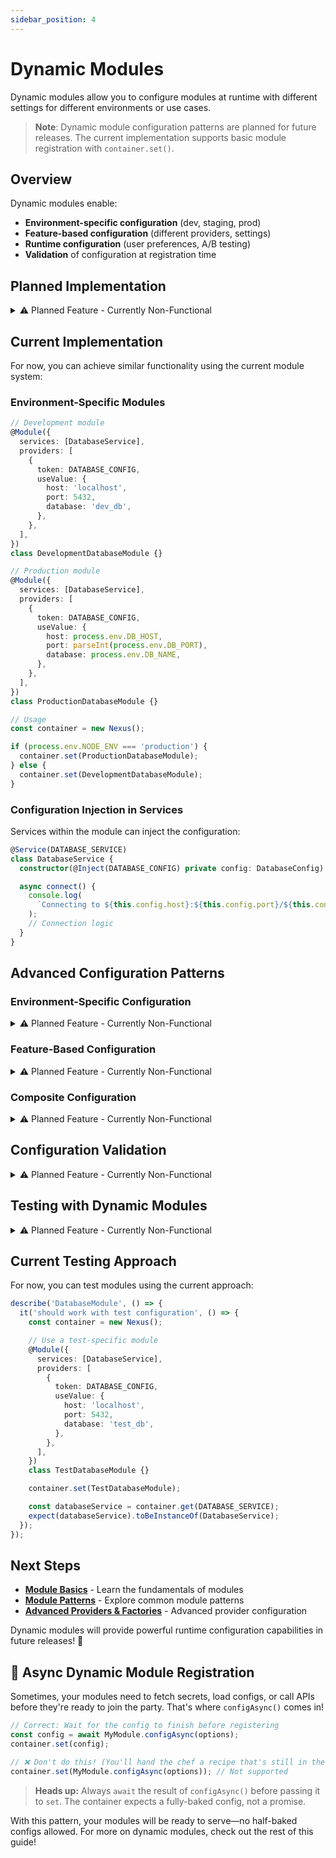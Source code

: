 ```yaml
---
sidebar_position: 4
---
```


# Dynamic Modules

Dynamic modules allow you to configure modules at runtime with different settings for different environments or use cases.

> **Note**: Dynamic module configuration patterns are planned for future releases. The current implementation supports basic module registration with `container.set()`.

## Overview

Dynamic modules enable:

- **Environment-specific configuration** (dev, staging, prod)
- **Feature-based configuration** (different providers, settings)
- **Runtime configuration** (user preferences, A/B testing)
- **Validation** of configuration at registration time

## Planned Implementation

<details>
<summary>⚠️ Planned Feature - Currently Non-Functional</summary>

Dynamic module configuration with `.config()` and `.configAsync()` methods is planned for future releases. This will allow runtime configuration of modules.

```typescript
// Planned API - Not yet implemented
interface DatabaseConfig {
  host: string;
  port: number;
  database: string;
  username?: string;
  password?: string;
}

@Module({
  services: [DatabaseService],
  providers: [{ token: DATABASE_CONFIG, useValue: {} }],
})
class DatabaseModule extends DynamicModule<DatabaseConfig> {
  protected readonly configToken = DATABASE_CONFIG;
  protected readonly moduleConfig = {
    services: [DatabaseService],
    providers: [{ token: DATABASE_CONFIG, useValue: {} }],
  };
}

// Usage
const container = new Nexus();

// Synchronous configuration
container.set(
  DatabaseModule.config({
    host: 'localhost',
    port: 5432,
    database: 'myapp',
  })
);

// Asynchronous configuration
container.set(
  DatabaseModule.configAsync(async () => ({
    host: process.env.DB_HOST,
    port: parseInt(process.env.DB_PORT),
    database: process.env.DB_NAME,
    username: process.env.DB_USER,
    password: process.env.DB_PASS,
  }))
);
```

</details>

## Current Implementation

For now, you can achieve similar functionality using the current module system:

### Environment-Specific Modules

```typescript
// Development module
@Module({
  services: [DatabaseService],
  providers: [
    {
      token: DATABASE_CONFIG,
      useValue: {
        host: 'localhost',
        port: 5432,
        database: 'dev_db',
      },
    },
  ],
})
class DevelopmentDatabaseModule {}

// Production module
@Module({
  services: [DatabaseService],
  providers: [
    {
      token: DATABASE_CONFIG,
      useValue: {
        host: process.env.DB_HOST,
        port: parseInt(process.env.DB_PORT),
        database: process.env.DB_NAME,
      },
    },
  ],
})
class ProductionDatabaseModule {}

// Usage
const container = new Nexus();

if (process.env.NODE_ENV === 'production') {
  container.set(ProductionDatabaseModule);
} else {
  container.set(DevelopmentDatabaseModule);
}
```

### Configuration Injection in Services

Services within the module can inject the configuration:

```typescript
@Service(DATABASE_SERVICE)
class DatabaseService {
  constructor(@Inject(DATABASE_CONFIG) private config: DatabaseConfig) {}

  async connect() {
    console.log(
      `Connecting to ${this.config.host}:${this.config.port}/${this.config.database}`
    );
    // Connection logic
  }
}
```

## Advanced Configuration Patterns

### Environment-Specific Configuration

<details>
<summary>⚠️ Planned Feature - Currently Non-Functional</summary>

This pattern will be supported with dynamic module configuration in future releases.

```typescript
@Module({
  services: [LoggerService],
  providers: [{ token: LOG_CONFIG, useValue: {} }],
})
class LoggingModule extends DynamicModule<LogConfig> {
  protected readonly configToken = LOG_CONFIG;
  protected readonly moduleConfig = {
    services: [LoggerService],
    providers: [{ token: LOG_CONFIG, useValue: {} }],
  };
}

// Usage based on environment
const container = new Nexus();

// Development configuration
container.set(
  LoggingModule.config({
    level: 'debug',
    format: 'detailed',
  })
);

// Production configuration
container.set(
  LoggingModule.config({
    level: 'info',
    format: 'json',
  })
);

// Testing configuration
container.set(
  LoggingModule.config({
    level: 'error',
    format: 'minimal',
  })
);
```

</details>

### Feature-Based Configuration

<details>
<summary>⚠️ Planned Feature - Currently Non-Functional</summary>

This pattern will be supported with dynamic module configuration in future releases.

```typescript
interface EmailConfig {
  provider: 'smtp' | 'sendgrid' | 'mailgun';
  apiKey?: string;
  smtpConfig?: {
    host: string;
    port: number;
    secure: boolean;
  };
}

@Module({
  services: [EmailService],
  providers: [{ token: EMAIL_CONFIG, useValue: {} }],
})
class EmailModule extends DynamicModule<EmailConfig> {
  protected readonly configToken = EMAIL_CONFIG;
  protected readonly moduleConfig = {
    services: [EmailService],
    providers: [{ token: EMAIL_CONFIG, useValue: {} }],
  };
}

// Usage
const container = new Nexus();

// Choose email provider based on configuration
if (process.env.EMAIL_PROVIDER === 'sendgrid') {
  container.set(
    EmailModule.config({
      provider: 'sendgrid',
      apiKey: process.env.SENDGRID_API_KEY,
    })
  );
} else if (process.env.EMAIL_PROVIDER === 'mailgun') {
  container.set(
    EmailModule.config({
      provider: 'mailgun',
      apiKey: process.env.MAILGUN_API_KEY,
    })
  );
} else {
  container.set(
    EmailModule.config({
      provider: 'smtp',
      smtpConfig: {
        host: process.env.SMTP_HOST,
        port: parseInt(process.env.SMTP_PORT),
        secure: process.env.SMTP_SECURE === 'true',
      },
    })
  );
}
```

</details>

### Composite Configuration

<details>
<summary>⚠️ Planned Feature - Currently Non-Functional</summary>

This pattern will be supported with dynamic module configuration in future releases.

```typescript
@Module({
  services: [AppService],
  providers: [{ token: APP_CONFIG, useValue: {} }],
})
class AppModule extends DynamicModule<{
  database: DatabaseConfig;
  email: EmailConfig;
  logging: LogConfig;
}> {
  protected readonly configToken = APP_CONFIG;
  protected readonly moduleConfig = {
    services: [AppService],
    providers: [{ token: APP_CONFIG, useValue: {} }],
    imports: [
      DatabaseModule.config({} as DatabaseConfig),
      EmailModule.config({} as EmailConfig),
      LoggingModule.config({} as LogConfig),
    ],
  };
}

// Usage
const container = new Nexus();
container.set(
  AppModule.config({
    database: {
      host: 'localhost',
      port: 5432,
      database: 'myapp',
    },
    email: {
      provider: 'sendgrid',
      apiKey: process.env.SENDGRID_API_KEY,
    },
    logging: {
      level: process.env.NODE_ENV === 'production' ? 'info' : 'debug',
    },
  })
);
```

</details>

## Configuration Validation

<details>
<summary>⚠️ Planned Feature - Currently Non-Functional</summary>

Configuration validation will be supported with dynamic module configuration in future releases.

```typescript
@Module({
  services: [DatabaseService],
  providers: [{ token: DATABASE_CONFIG, useValue: {} }],
})
class DatabaseModule extends DynamicModule<DatabaseConfig> {
  protected readonly configToken = DATABASE_CONFIG;
  protected readonly moduleConfig = {
    services: [DatabaseService],
    providers: [{ token: DATABASE_CONFIG, useValue: {} }],
  };

  static config(config: DatabaseConfig) {
    // Validate configuration
    if (!config.host) {
      throw new Error('Database host is required');
    }
    if (!config.port || config.port < 1 || config.port > 65535) {
      throw new Error('Database port must be between 1 and 65535');
    }
    if (!config.database) {
      throw new Error('Database name is required');
    }

    return super.config(config);
  }
}
```

</details>

## Testing with Dynamic Modules

<details>
<summary>⚠️ Planned Feature - Currently Non-Functional</summary>

Testing with dynamic module configuration will be supported in future releases.

```typescript
describe('DatabaseModule', () => {
  it('should work with test configuration', () => {
    const container = new Nexus();
    container.set(
      DatabaseModule.config({
        host: 'localhost',
        port: 5432,
        database: 'test_db',
      })
    );

    const databaseService = container.get(DATABASE_SERVICE);
    expect(databaseService).toBeInstanceOf(DatabaseService);
  });

  it('should validate configuration', () => {
    expect(() => {
      const container = new Nexus();
      container.set(
        DatabaseModule.config({
          host: '', // Invalid
          port: 5432,
          database: 'test_db',
        })
      );
    }).toThrow('Database host is required');
  });
});
```

</details>

## Current Testing Approach

For now, you can test modules using the current approach:

```typescript
describe('DatabaseModule', () => {
  it('should work with test configuration', () => {
    const container = new Nexus();

    // Use a test-specific module
    @Module({
      services: [DatabaseService],
      providers: [
        {
          token: DATABASE_CONFIG,
          useValue: {
            host: 'localhost',
            port: 5432,
            database: 'test_db',
          },
        },
      ],
    })
    class TestDatabaseModule {}

    container.set(TestDatabaseModule);

    const databaseService = container.get(DATABASE_SERVICE);
    expect(databaseService).toBeInstanceOf(DatabaseService);
  });
});
```

## Next Steps

- **[Module Basics](module-basics.md)** - Learn the fundamentals of modules
- **[Module Patterns](module-patterns.md)** - Explore common module patterns
- **[Advanced Providers & Factories](advanced/advanced-providers-and-factories.md)** - Advanced provider configuration

Dynamic modules will provide powerful runtime configuration capabilities in future releases! 🚀

## 🚀 Async Dynamic Module Registration

Sometimes, your modules need to fetch secrets, load configs, or call APIs before they're ready to join the party. That's where `configAsync()` comes in!

```typescript
// Correct: Wait for the config to finish before registering
const config = await MyModule.configAsync(options);
container.set(config);

// ❌ Don't do this! (You'll hand the chef a recipe that's still in the oven)
container.set(MyModule.configAsync(options)); // Not supported
```

> **Heads up:** Always `await` the result of `configAsync()` before passing it to `set`. The container expects a fully-baked config, not a promise.

With this pattern, your modules will be ready to serve—no half-baked configs allowed. For more on dynamic modules, check out the rest of this guide!
